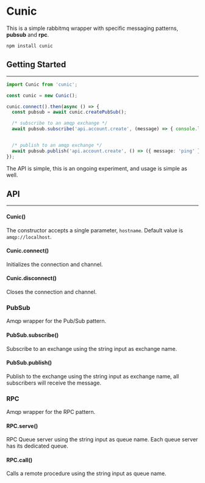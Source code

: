 # Cunic

This is a simple rabbitmq wrapper with specific messaging patterns, **pubsub** and **rpc**.

```shell
npm install cunic
```

## Getting Started
----
```typescript
import Cunic from 'cunic';

const cunic = new Cunic();

cunic.connect().then(async () => {
  const pubsub = await cunic.createPubSub();

  /* subscribe to an amqp exchange */
  await pubsub.subscribe('api.account.create', (message) => { console.log(`pubsub: received ${message}`); });


  /* publish to an amqp exchange */
  await pubsub.publish('api.account.create', () => ({ message: 'ping' }));
});
```

The API is simple, this is an ongoing experiment, and usage is simple as well.

## API
----

#### Cunic()

The constructor accepts a single parameter, `hostname`. Default value is `amqp://localhost`.

#### Cunic.connect()

Initializes the connection and channel.

#### Cunic.disconnect()

Closes the connection and channel.

### PubSub

Amqp wrapper for the Pub/Sub pattern.

#### PubSub.subscribe()

Subscribe to an exchange using the string input as exchange name.

#### PubSub.publish()

Publish to the exchange using the string input as exchange name, all subscribers will receive the message.

### RPC

Amqp wrapper for the RPC pattern.

#### RPC.serve()

RPC Queue server using the string input as queue name. Each queue server has its dedicated queue.

#### RPC.call()

Calls a remote procedure using the string input as queue name.

